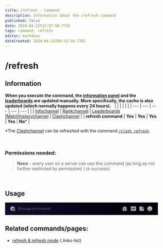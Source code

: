 ```yaml
---
title: /refresh - Command
description: Information about the /refresh command
published: false
date: 2024-04-22T12:57:50.775Z
tags: command, refresh
editor: markdown
dateCreated: 2024-04-22T08:32:16.776Z
---
```


# /refresh
## Information
**When you execute the command, the [information panel](/en/features/infoChannel) and the [leaderboards](/en/features/leaderboards) are updated manually. More specifically, the cache is also updated (which normally happens every 24 hours).**  
 |     |     |     |     |     |
 | --- | --- | --- | --- | --- |
 |     | [Infochannel](/en/features/infoChannel) | [Rankchannel](/en/features/rankChannel) | [Leaderboards](/en/features/leaderboards) |[Matchhistorychannel](/en/features/matchhistoryChannel) | [Clashchannel](/en/features/clashChannel) |
 | **refresh command** | **Yes** | **Yes** | **Yes** | **Yes** | **No*** |

*The [Clashchannel](/en/features/clashChannel) can be refreshed with the command [`/clash refresh`](/en/commands/clash/refresh/).

<br>

### Permissions needed:
>**None** - every user on a server can use this command (as long as not further restricted by permission) {.is-success}

<br>

## Usage
![](/en_/en_refresh_command.gif)
<br>
 
## Related commands/pages:
- [refresh & refresh mode](/en/terms/refresh-mode/) 
{.links-list}

<br> 